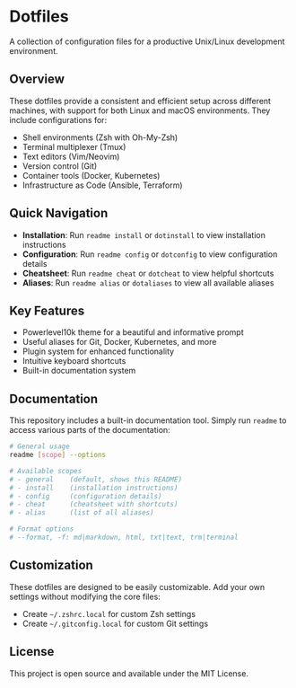 # Dotfiles

A collection of configuration files for a productive Unix/Linux development environment.

## Overview

These dotfiles provide a consistent and efficient setup across different machines, with support for both Linux and macOS environments. They include configurations for:

- Shell environments (Zsh with Oh-My-Zsh)
- Terminal multiplexer (Tmux)
- Text editors (Vim/Neovim)
- Version control (Git)
- Container tools (Docker, Kubernetes)
- Infrastructure as Code (Ansible, Terraform)

## Quick Navigation

- **Installation**: Run `readme install` or `dotinstall` to view installation instructions
- **Configuration**: Run `readme config` or `dotconfig` to view configuration details
- **Cheatsheet**: Run `readme cheat` or `dotcheat` to view helpful shortcuts
- **Aliases**: Run `readme alias` or `dotaliases` to view all available aliases

## Key Features

- Powerlevel10k theme for a beautiful and informative prompt
- Useful aliases for Git, Docker, Kubernetes, and more
- Plugin system for enhanced functionality
- Intuitive keyboard shortcuts
- Built-in documentation system

## Documentation

This repository includes a built-in documentation tool. Simply run `readme` to access various parts of the documentation:

```bash
# General usage
readme [scope] --options

# Available scopes
# - general    (default, shows this README)
# - install    (installation instructions)
# - config     (configuration details)
# - cheat      (cheatsheet with shortcuts)
# - alias      (list of all aliases)

# Format options
# --format, -f: md|markdown, html, txt|text, trm|terminal
```

## Customization

These dotfiles are designed to be easily customizable. Add your own settings without modifying the core files:

- Create `~/.zshrc.local` for custom Zsh settings
- Create `~/.gitconfig.local` for custom Git settings

## License

This project is open source and available under the MIT License.